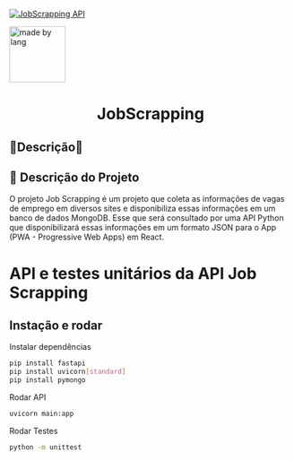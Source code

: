 

[![JobScrapping API](https://github.com/leonardosblang/job-scrapping-api/actions/workflows/python-app.yml/badge.svg)](https://github.com/leonardosblang/job-scrapping-api/actions/workflows/python-app.yml)

<img src="https://user-images.githubusercontent.com/61352086/194158541-07e551e3-8fd1-4289-b16f-eebf5afb3fad.png" alt="made by lang" 
style="width: 100px; height: 100px;"/>

<h1 align="center">JobScrapping</h1>

<h2 align="left">🚀Descrição🚀</h2>

## :book: Descrição do Projeto 

<p>O projeto Job Scrapping é um projeto que coleta as informações de vagas de emprego em diversos sites e disponibiliza essas informações em um banco de dados MongoDB. Esse que será consultado por uma API Python que disponibilizará essas informações em um formato JSON para o App (PWA - Progressive Web Apps) em React.</p>

# API e testes unitários da API Job Scrapping

## Instação e rodar

Instalar dependências

```bash
pip install fastapi
pip install uvicorn[standard]
pip install pymongo
```

Rodar API

```bash
uvicorn main:app
```

Rodar Testes

```bash
python -m unittest
```


